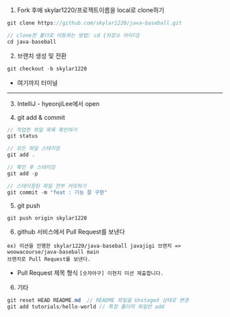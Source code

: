 1. Fork 후에 skylar1220/프로젝트이름을 local로 clone하기

```java
git clone https://github.com/skylar1220/java-baseball.git

// clone한 폴더로 이동하는 방법: cd {저장소 아이디}
cd java-baseball
```

2. 브랜치 생성 및 전환
```java
git checkout -b skylar1220
```
- 여기까지 터미널
--- 

3. IntelliJ - hyeonjiLee에서 open

4. git add & commit
```java
// 작업한 파일 목록 확인하기
git status

// 모든 파일 스테이징
git add .

// 확인 후 스테이징
git add -p

// 스테이징된 파일 전부 커밋하기
git commit -m "feat : 기능 잘 구현"
```

5. git push
```java
git push origin skylar1220
```

6. github 서비스에서 Pull Request를 보낸다
```
ex) 미션을 진행한 skylar1220/java-baseball javajigi 브랜치 => woowacourse/java-baseball main
브랜치로 Pull Request를 보낸다.
```
- Pull Request 제목 형식
`[숫자야구] 이현지 미션 제출합니다.`

6. 기타
```java
git reset HEAD README.md  // README 파일을 Unstaged 상태로 변경
git add tutorials/hello-world // 특정 폴더의 파일만 add
```
